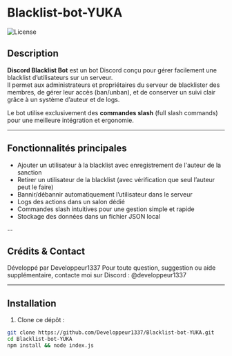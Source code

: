 # Blacklist-bot-YUKA

![License](https://img.shields.io/badge/license-MIT-green)

## Description

**Discord Blacklist Bot** est un bot Discord conçu pour gérer facilement une blacklist d’utilisateurs sur un serveur.  
Il permet aux administrateurs et propriétaires du serveur de blacklister des membres, de gérer leur accès (ban/unban), et de conserver un suivi clair grâce à un système d’auteur et de logs.

Le bot utilise exclusivement des **commandes slash** (full slash commands) pour une meilleure intégration et ergonomie.

---

## Fonctionnalités principales

- Ajouter un utilisateur à la blacklist avec enregistrement de l'auteur de la sanction  
- Retirer un utilisateur de la blacklist (avec vérification que seul l’auteur peut le faire)  
- Bannir/débannir automatiquement l’utilisateur dans le serveur  
- Logs des actions dans un salon dédié  
- Commandes slash intuitives pour une gestion simple et rapide  
- Stockage des données dans un fichier JSON local

--

## Crédits & Contact
Développé par Developpeur1337
Pour toute question, suggestion ou aide supplémentaire, contacte moi sur Discord : @developpeur1337

---

## Installation

1. Clone ce dépôt :

```bash
git clone https://github.com/Developpeur1337/Blacklist-bot-YUKA.git
cd Blacklist-bot-YUKA
npm install && node index.js
